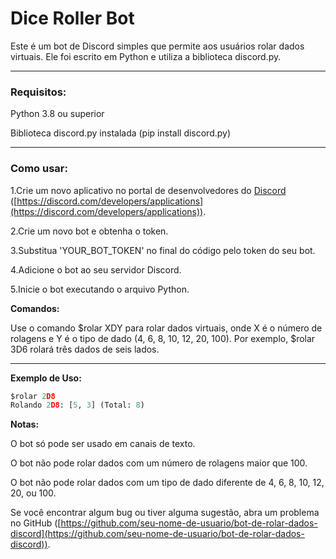 # Dice Roller Bot

Este é um bot de Discord simples que permite aos usuários rolar dados virtuais. Ele foi escrito em Python e utiliza a biblioteca discord.py. 

---


### **Requisitos:**

Python 3.8 ou superior

Biblioteca discord.py instalada (pip install discord.py)

---



### **Como usar:**

1.Crie um novo aplicativo no portal de desenvolvedores do [Discord]() ([https://discord.com/developers/applications](https://discord.com/developers/applications)).

2.Crie um novo bot e obtenha o token.

3.Substitua 'YOUR_BOT_TOKEN' no final do código pelo token do seu bot.

4.Adicione o bot ao seu servidor Discord.

5.Inicie o bot executando o arquivo Python.

**Comandos:**

Use o comando $rolar XDY para rolar dados virtuais, onde X é o número de rolagens e Y é o tipo de dado (4, 6, 8, 10, 12, 20, 100). Por exemplo, $rolar 3D6 rolará três dados de seis lados.

---



**Exemplo de Uso:**

``` python
$rolar 2D8
Rolando 2D8: [5, 3] (Total: 8)
```

**Notas:**

O bot só pode ser usado em canais de texto.

O bot não pode rolar dados com um número de rolagens maior que 100.

O bot não pode rolar dados com um tipo de dado diferente de 4, 6, 8, 10, 12, 20, ou 100.

Se você encontrar algum bug ou tiver alguma sugestão, abra um problema no GitHub ([https://github.com/seu-nome-de-usuario/bot-de-rolar-dados-discord](https://github.com/seu-nome-de-usuario/bot-de-rolar-dados-discord)).